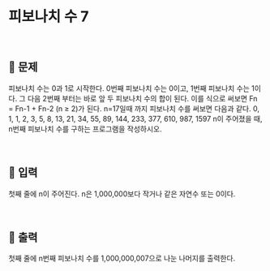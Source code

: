 # 피보나치 수 7

<br>

## 🔎 문제
피보나치 수는 0과 1로 시작한다. 0번째 피보나치 수는 0이고, 1번째 피보나치 수는 1이다. 그 다음 2번째 부터는 바로 앞 두 피보나치 수의 합이 된다.
이를 식으로 써보면 Fn = Fn-1 + Fn-2 (n ≥ 2)가 된다.
n=17일때 까지 피보나치 수를 써보면 다음과 같다.
0, 1, 1, 2, 3, 5, 8, 13, 21, 34, 55, 89, 144, 233, 377, 610, 987, 1597
n이 주어졌을 때, n번째 피보나치 수를 구하는 프로그램을 작성하시오.

<br>

## 📁 입력
첫째 줄에 n이 주어진다. n은 1,000,000보다 작거나 같은 자연수 또는 0이다.

<br>

## 📂 출력
첫째 줄에 n번째 피보나치 수를 1,000,000,007으로 나눈 나머지를 출력한다.